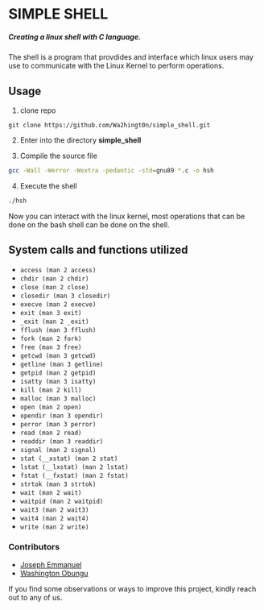 # SIMPLE SHELL
##### Creating a linux shell with C language.

The shell is a program that provdides and interface which linux users may use to communicate with the Linux Kernel to perform operations.

## Usage

1. clone repo </br>
```
git clone https://github.com/Wa2hingt0n/simple_shell.git
```
2. Enter into the directory **simple_shell**

3. Compile the source file </br>
```bash
gcc -Wall -Werror -Wextra -pedantic -std=gnu89 *.c -o hsh
```
4. Execute the shell </br>
```bash
./hsh 
```
Now you can interact with the linux kernel, most operations that can be done on the bash shell can be done on the shell.

## System calls and functions utilized

* `access (man 2 access)`
* `chdir (man 2 chdir)`
* `close (man 2 close)`
* `closedir (man 3 closedir)`
* `execve (man 2 execve)`
* `exit (man 3 exit)`
* `_exit (man 2 _exit)`
* `fflush (man 3 fflush)`
* `fork (man 2 fork)`
* `free (man 3 free)`
* `getcwd (man 3 getcwd)`
* `getline (man 3 getline)`
* `getpid (man 2 getpid)`
* `isatty (man 3 isatty)`
* `kill (man 2 kill)`
* `malloc (man 3 malloc)`
* `open (man 2 open)`
* `opendir (man 3 opendir)`
* `perror (man 3 perror)`
* `read (man 2 read)`
* `readdir (man 3 readdir)`
* `signal (man 2 signal)`
* `stat (__xstat) (man 2 stat)`
* `lstat (__lxstat) (man 2 lstat)`
* `fstat (__fxstat) (man 2 fstat)`
* `strtok (man 3 strtok)`
* `wait (man 2 wait)`
* `waitpid (man 2 waitpid)`
* `wait3 (man 2 wait3)`
* `wait4 (man 2 wait4)`
* `write (man 2 write)`


### Contributors
* [Joseph Emmanuel](https://github.com/dnjoe96)
* [Washington Obungu](https://github.com/Wa2hingt0n)

If you find some observations or ways to improve this project, kindly reach out to any of us.